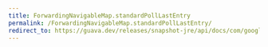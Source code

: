 ```yaml
---
title: ForwardingNavigableMap.standardPollLastEntry
permalink: /ForwardingNavigableMap.standardPollLastEntry/
redirect_to: https://guava.dev/releases/snapshot-jre/api/docs/com/google/common/collect/ForwardingNavigableMap.html#standardPollLastEntry--
---
```

